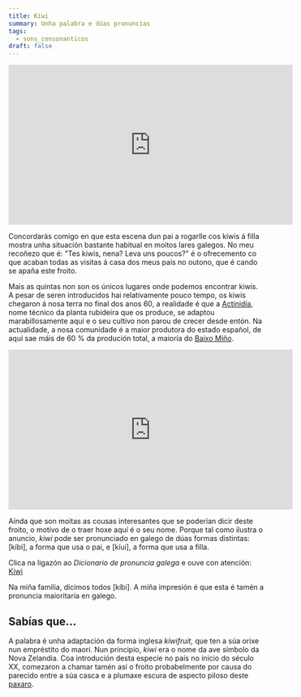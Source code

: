 ```yaml
---
title: Kiwi
summary: Unha palabra e dúas pronuncias
tags:
  - sons_consonanticos
draft: false
---
```

<iframe width="560" height="315" src="https://www.youtube.com/embed/ga5Xo6lDZw4" title="YouTube video player" frameborder="0" allow="accelerometer; autoplay; clipboard-write; encrypted-media; gyroscope; picture-in-picture; web-share" allowfullscreen></iframe>

Concordarás comigo en que esta escena dun pai a rogarlle cos kiwis á filla mostra unha situación bastante habitual en moitos lares galegos. No meu recoñezo que é: "Tes kiwis, nena? Leva uns poucos?" é o ofrecemento co que acaban todas as visitas á casa dos meus pais no outono, que é cando se apaña este froito.

Mais as quintas non son os únicos lugares onde podemos encontrar kiwis. A pesar de seren introducidos hai relativamente pouco tempo, os kiwis chegaron á nosa terra no final dos anos 60, a realidade é que a [Actinidia](https://gl.wikipedia.org/wiki/Kiwi_(planta)), nome técnico da planta rubideira que os produce, se adaptou marabillosamente aquí e o seu cultivo non parou de crecer desde entón. Na actualidade, a nosa comunidade é a maior produtora do estado español, de aquí sae máis de 60 % da produción total, a maioría do [Baixo Miño](https://gl.wikipedia.org/wiki/Comarca_do_Baixo_Mi%C3%B1o).

<iframe width="560" height="315" src="https://www.youtube.com/embed/LNewb3EQav4" title="YouTube video player" frameborder="0" allow="accelerometer; autoplay; clipboard-write; encrypted-media; gyroscope; picture-in-picture; web-share" allowfullscreen></iframe>

Aínda que son moitas as cousas interesantes que se poderían dicir deste froito, o motivo de o traer hoxe aquí é o seu nome. Porque tal como ilustra o anuncio, *kiwi* pode ser pronunciado en galego de dúas formas distintas: \[kíbi], a forma que usa o pai, e \[kíui], a forma que usa a filla.

Clica na ligazón ao *Dicionario de pronuncia galega* e ouve con atención: [Kiwi](https://ilg.usc.es/pronuncia/?pq=&q=kiwi&l=1&c%5B%5D=0)

Na miña familia, dicimos todos \[kíbi]. A miña impresión é que esta é tamén a pronuncia maioritaria en galego.

## Sabías que...

A palabra é unha adaptación da forma inglesa *kiwifruit,* que ten a súa orixe nun empréstito do maorí. Nun principio, *kiwi* era o nome da ave símbolo da Nova Zelandia. Coa introdución desta especie no país no inicio do século XX, comezaron a chamar tamén así o froito probabelmente por causa do parecido entre a súa casca e a plumaxe escura de aspecto piloso deste [paxaro](https://gl.wikipedia.org/wiki/Kiwis).